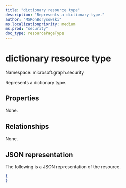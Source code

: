 ```yaml
---
title: "dictionary resource type"
description: "Represents a dictionary type."
author: "MSRonBorysowski"
ms.localizationpriority: medium
ms.prod: "security"
doc_type: resourcePageType
---
```


# dictionary resource type

Namespace: microsoft.graph.security

Represents a dictionary type.

## Properties
None.

## Relationships
None.

## JSON representation
The following is a JSON representation of the resource.
<!-- {
  "blockType": "resource",
  "@odata.type": "microsoft.graph.security.dictionary",
  "openType": true
}
-->
``` json
{
}
```

